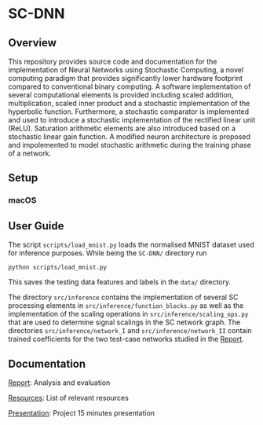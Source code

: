 # SC-DNN

## Overview
This repository provides source code and documentation for the implementation of Neural Networks using Stochastic Computing, a novel computing paradigm that provides significantly lower hardware footprint compared to conventional binary computing. A software implementation of several computational elements is provided including scaled addition, multiplication, scaled inner product and a stochastic implementation of the hyperbolic function. Furthermore, a stochastic comparator is implemented and used to introduce a stochastic implementation of the rectified linear unit (ReLU). Saturation arithmetic elements are also introduced based on a stochastic linear gain function. A modified neuron architecture is proposed and impolemented to model stochastic arithmetic during the training phase of a network.

## Setup 

### macOS

## User Guide

The script `scripts/load_mnist.py` loads the normalised MNIST dataset used for inference purposes. While being the `SC-DNN/` directory run 

    python scripts/load_mnist.py 

This saves the testing data features and labels in the `data/` directory. 

The directory `src/inference` contains the implementation of several SC processing elements in `src/inference/function_blocks.py` as well as the implementation of the scaling operations in `src/inference/scaling_ops.py` that are used to determine signal scalings in the SC network graph. The directories `src/inference/network_I` and `src/inference/network_II` contain trained coefficients for the two test-case networks studied in the [Report](https://github.com/adamosSol/SC-DNN/blob/master/docs/Report.pdf). 

## Documentation
[Report](https://github.com/adamosSol/SC-DNN/blob/master/docs/Report.pdf): Analysis and evaluation  

[Resources](https://github.com/adamosSol/SC-DNN/blob/master/Resources.md): List of relevant resources

[Presentation](https://github.com/adamosSol/SC-DNN/blob/master/docs/Presentation.pdf): Project 15 minutes presentation 
